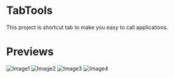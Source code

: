 # TabTools
This project is shortcut tab to make you easy to call applications.
# Previews
![Image1](https://i.ibb.co/TqF2cjs/Screenshot-2020-12-22-235844.png)
![Image2](https://i.ibb.co/475dVNd/Screenshot-2020-12-22-235920.png)
![Image3](https://i.ibb.co/cLDTCYX/Screenshot-2020-12-22-235940.png)
![Image4](https://i.ibb.co/R4B697g/Screenshot-2020-12-23-000402.png)

